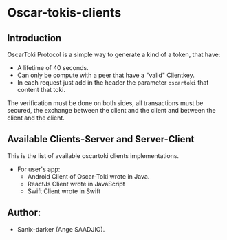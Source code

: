 # Oscar-tokis-clients

## Introduction

OscarToki Protocol is a simple way to generate a kind of a token, that have:

- A lifetime of 40 seconds.
- Can only be compute with a peer that have a "valid" Clientkey.
- In each request just add in the header the parameter `oscartoki` that content that toki.

The verification must be done on both sides, all transactions must be secured, 
the exchange between the client and the client and between the client and the client.

## Available Clients-Server and Server-Client

This is the list of available oscartoki clients implementations.
- For user's app:
    - Android Client of Oscar-Toki wrote in Java.
    - ReactJs Client wrote in JavaScript
    - Swift Client wrote in Swift

## Author:

- Sanix-darker (Ange SAADJIO).